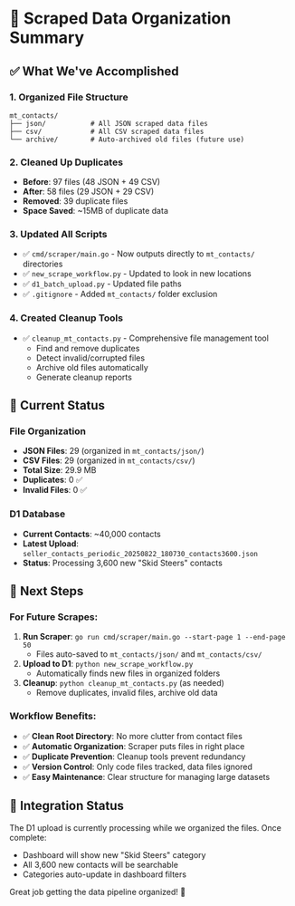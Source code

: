# 📁 Scraped Data Organization Summary

## ✅ What We've Accomplished

### 1. **Organized File Structure**
```
mt_contacts/
├── json/           # All JSON scraped data files
├── csv/            # All CSV scraped data files  
└── archive/        # Auto-archived old files (future use)
```

### 2. **Cleaned Up Duplicates**
- **Before**: 97 files (48 JSON + 49 CSV)
- **After**: 58 files (29 JSON + 29 CSV) 
- **Removed**: 39 duplicate files
- **Space Saved**: ~15MB of duplicate data

### 3. **Updated All Scripts**
- ✅ `cmd/scraper/main.go` - Now outputs directly to `mt_contacts/` directories
- ✅ `new_scrape_workflow.py` - Updated to look in new locations
- ✅ `d1_batch_upload.py` - Updated file paths 
- ✅ `.gitignore` - Added `mt_contacts/` folder exclusion

### 4. **Created Cleanup Tools**
- ✅ `cleanup_mt_contacts.py` - Comprehensive file management tool
  - Find and remove duplicates
  - Detect invalid/corrupted files
  - Archive old files automatically
  - Generate cleanup reports

## 🚀 Current Status

### File Organization
- **JSON Files**: 29 (organized in `mt_contacts/json/`)
- **CSV Files**: 29 (organized in `mt_contacts/csv/`)
- **Total Size**: 29.9 MB
- **Duplicates**: 0 ✅
- **Invalid Files**: 0 ✅

### D1 Database
- **Current Contacts**: ~40,000 contacts
- **Latest Upload**: `seller_contacts_periodic_20250822_180730_contacts3600.json`
- **Status**: Processing 3,600 new "Skid Steers" contacts

## 📝 Next Steps

### For Future Scrapes:
1. **Run Scraper**: `go run cmd/scraper/main.go --start-page 1 --end-page 50`
   - Files auto-saved to `mt_contacts/json/` and `mt_contacts/csv/`
2. **Upload to D1**: `python new_scrape_workflow.py`
   - Automatically finds new files in organized folders
3. **Cleanup**: `python cleanup_mt_contacts.py` (as needed)
   - Remove duplicates, invalid files, archive old data

### Workflow Benefits:
- ✅ **Clean Root Directory**: No more clutter from contact files
- ✅ **Automatic Organization**: Scraper puts files in right place
- ✅ **Duplicate Prevention**: Cleanup tools prevent redundancy  
- ✅ **Version Control**: Only code files tracked, data files ignored
- ✅ **Easy Maintenance**: Clear structure for managing large datasets

## 🎯 Integration Status

The D1 upload is currently processing while we organized the files. Once complete:
- Dashboard will show new "Skid Steers" category
- All 3,600 new contacts will be searchable
- Categories auto-update in dashboard filters

Great job getting the data pipeline organized! 🎉
